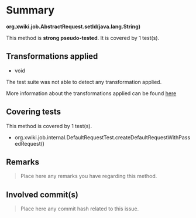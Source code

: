 # Summary
**org.xwiki.job.AbstractRequest.setId(java.lang.String)**

This method is **strong pseudo-tested**.
It is covered by 1 test(s). 


## Transformations applied

- void


The test suite was not able to detect any transformation applied.

More information about the transformations applied can be found [here](https://github.com/STAMP-project/pitest-descartes)

## Covering tests
This method is covered by 1 test(s).
* org.xwiki.job.internal.DefaultRequestTest.createDefaultRequestWithPassedRequest()


## Remarks
> Place here any remarks you have regarding this method.

## Involved commit(s)

> Place here any commit hash related to this issue.
